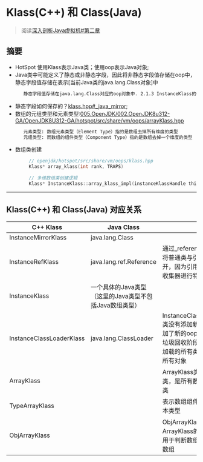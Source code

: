 # Klass(C++) 和 Class(Java)
> 阅读[深入剖析Java虚拟机#第二章](../../006.BOOKs/深入剖析Java虚拟机.epub)

## 摘要
+ HotSpot 使用Klass表示Java类；使用oop表示Java对象;
+ Java类中可能定义了静态或非静态字段，因此将非静态字段值存储在oop中，静态字段值存储在表示[当前Java类的java.lang.Class对象]中
   ```txt
      静态字段值存储在java.lang.Class对应的oop对象中. 2.1.3 InstanceKlass的子类
   ```
+ 静态字段如何保存的？[klass.hpp#_java_mirror;](../../005.OpenJDK/002.OpenJDK8u312-GA/OpenJDK8U312-GA/hotspot/src/share/vm/oops/klass.hpp)
+ 数组的元组类型和元素类型:[005.OpenJDK/002.OpenJDK8u312-GA/OpenJDK8U312-GA/hotspot/src/share/vm/oops/arrayKlass.hpp](../../005.OpenJDK/002.OpenJDK8u312-GA/OpenJDK8U312-GA/hotspot/src/share/vm/oops/arrayKlass.hpp)
   ```txt
      元素类型: 数组元素类型（Element Type）指的是数组去掉所有维度的类型
      元组类型: 而数组的组件类型（Component Type）指的是数组去掉一个维度的类型
   ```
+ 数组类创建
   ```c++
        // openjdk/hotspot/src/share/vm/oops/klass.hpp
        Klass* array_klass(int rank, TRAPS) 
        
        // 多维数组类创建逻辑
        Klass* InstanceKlass::array_klass_impl(instanceKlassHandle this_oop, bool or_null, int n, TRAPS);

   ```

---

##  Klass(C++) 和 Class(Java) 对应关系
|C++ Klass|Java Class||
|-|-|-|
|InstanceMirrorKlass|java.lang.Class||
|InstanceRefKlass|java.lang.ref.Reference|通过_reference_type可以将普通类与引用类型区分开，因为引用类型需要垃圾收集器进行特殊处理。|
|InstanceKlass|一个具体的Java类型（这里的Java类型不包括Java数组类型）||
|InstanceClassLoaderKlass|java.lang.ClassLoader|InstanceClassLoaderKlass类没有添加新的字段，但增加了新的oop遍历方法，在垃圾回收阶段遍历类加载器加载的所有类来标记引用的所有对象|
|ArrayKlass||ArrayKlass类继承自Klass类，是所有数组类的抽象基类|
|TypeArrayKlass||表示数组组件类型是Java基本类型|
|ObjArrayKlass||ObjArrayKlass是ArrayKlass的子类，其属性用于判断数组元素是类还是数组|